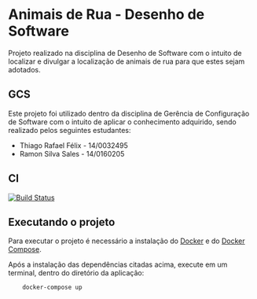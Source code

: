 # Animais de Rua - Desenho de Software

Projeto realizado na disciplina de Desenho de Software com o intuito de localizar e divulgar a localização de animais de rua para que estes sejam adotados.

## GCS

Este projeto foi utilizado dentro da disciplina de Gerência de Configuração de Software com o intuito de aplicar o conhecimento adquirido, sendo realizado pelos seguintes estudantes:

* Thiago Rafael Félix - 14/0032495
* Ramon Silva Sales - 14/0160205

## CI

[![Build Status](https://travis-ci.org/Thiagotrfm/audopt.svg?branch=desenho)](https://travis-ci.org/Thiagotrfm/audopt)

## Executando o projeto

Para executar o projeto é necessário a instalação do [Docker](https://www.docker.com/) e do [Docker Compose](https://docs.docker.com/compose/).

Após a instalação das dependências citadas acima, execute em um terminal, dentro do diretório da aplicação:

```
    docker-compose up
```

